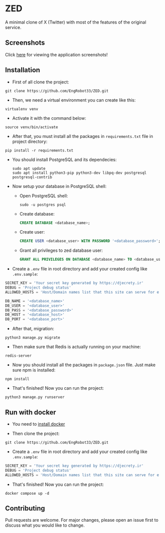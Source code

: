 # ZED

A minimal clone of X (Twitter) with most of the features of the original service.

## Screenshots

Click [here](https://github.com/EngRobot33/ZED/blob/master/screenshots/Screenshots.md) for viewing the application screenshots!

## Installation

* First of all clone the project:
```
git clone https://github.com/EngRobot33/ZED.git
```
* Then, we need a virtual environment you can create like this:
```
virtualenv venv
```
* Activate it with the command below:
```
source venv/bin/activate
```
* After that, you must install all the packages in `requirements.txt` file in project directory:
```
pip install -r requirements.txt
```
* You should install PostgreSQL and its dependecies:
  ```shell
  sudo apt update
  sudo apt install python3-pip python3-dev libpq-dev postgresql postgresql-contrib
  ```
* Now setup your database in PostgreSQL shell:
  * Open PostgreSQL shell:
    ```shell
    sudo -u postgres psql
    ```
  * Create database:
    ```sql
    CREATE DATABASE <database_name>;
    ```
  * Create user:
    ```sql
    CREATE USER <database_user> WITH PASSWORD '<database_password>';
    ```
  * Grant all privileges to zed database user:
    ```sql
    GRANT ALL PRIVILEGES ON DATABASE <database_name> TO <database_user>;
    ```

* Create a `.env` file in root directory and add your created config like `.env.sample`:
```python
SECRET_KEY = 'Your secret key generated by https://djecrety.ir'
DEBUG = 'Project debug status'
ALLOWED_HOSTS = 'Host/Domain names list that this site can serve for e.g ['*'] allows all hosts'

DB_NAME = '<database_name>'
DB_USER = '<database_user>'
DB_PASS = '<database_password>'
DB_HOST = '<database_host>'
DB_PORT = '<database_port>'
```
* After that, migration:
```
python3 manage.py migrate
```
* Then make sure that Redis is actually running on your machine:
```
redis-server
```
* Now you should install all the packages in `package.json` file. Just make sure npm is installed:
```
npm install
```
* That's finished! Now you can run the project:
```
python3 manage.py runserver
```
## Run with docker
* You need to [install docker](https://docs.docker.com/get-docker/)
  
 
  

* Then clone the project:
```
git clone https://github.com/EngRobot33/ZED.git
```
* Create a `.env` file in root directory and add your created config like `.env.sample`:
```python
SECRET_KEY = 'Your secret key generated by https://djecrety.ir'
DEBUG = 'Project debug status'
ALLOWED_HOSTS = 'Host/Domain names list that this site can serve for e.g ['*'] allows all hosts'
```

* That's finished! Now you can run the project:
```
docker compose up -d 
```

## Contributing
Pull requests are welcome. For major changes, please open an issue first to discuss what you would like to change.
